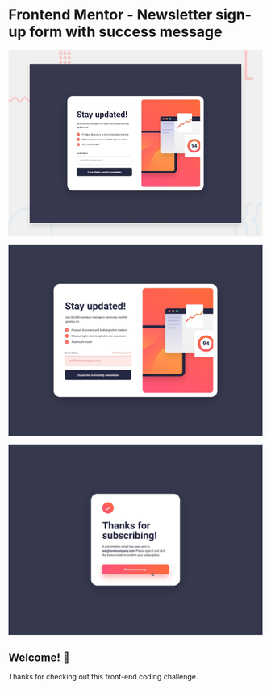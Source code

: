 # Frontend Mentor - Newsletter sign-up form with success message

![Design preview for the Newsletter sign-up form with success message coding challenge](./design/desktop-preview.jpg)

![Design preview for the Newsletter sign-up form with success message coding challenge](./design/error-states.jpg)

![Design preview for the Newsletter sign-up form with success message coding challenge](./design/desktop-success-active.jpg)
## Welcome! 👋

Thanks for checking out this front-end coding challenge.